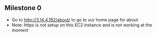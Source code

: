 ## Milestone 0
* Go to http://3.14.4.192/about/ to go to our home page for about
* Note: https is not setup on this EC2 instance and is not working at the moment
